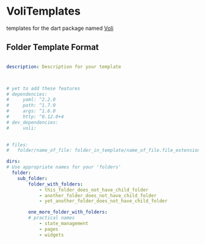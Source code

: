 # VoliTemplates

templates for the dart package named [Voli](https://pub.dev/packages/voli)

## Folder Template Format

```yaml

description: Description for your template



# yet to add these features
# dependencies:
#     yaml: ^2.2.0
#     path: ^1.7.0
#     args: ^1.6.0
#     http: ^0.12.0+4
# dev_dependencies:
#     voli:
  

# files:
#   folder/name_of_file: folder_in_template/name_of_file.file_extension

dirs:
# Use appropriate names for your 'folders'
  folder:
    sub_folder:
        folder_with_folders:
            - this_folder_does_not_have_child_folder
            - another_folder_does_not_have_child_folder
            - yet_another_folder_does_not_have_child_folder

        one_more_folder_with_folders:
        # practical names
            - state_management
            - pages
            - widgets

```
